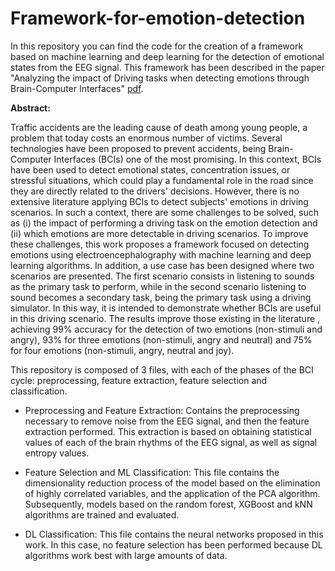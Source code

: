 # Framework-for-emotion-detection
In this repository you can find the code for the creation of a framework based on machine learning and deep learning for the detection of emotional states from the EEG signal. This framework has been described in the paper "Analyzing the impact of Driving tasks when detecting emotions through Brain-Computer Interfaces" [pdf](https://arxiv.org/abs/2209.00993).

**Abstract:**

Traffic accidents are the leading cause of death among young people, a problem that today costs an enormous number of victims. Several technologies have been proposed to prevent accidents, being Brain-Computer Interfaces (BCIs) one of the most promising. In this context, BCIs have been used to detect emotional states, concentration issues, or stressful situations, which could play a fundamental role in the road since they are directly related to the drivers' decisions. However, there is no extensive literature applying BCIs to detect subjects' emotions in driving scenarios. In such a context, there are some challenges to be solved, such as (i) the impact of performing a driving task on the emotion detection and (ii) which emotions are more detectable in driving scenarios. To improve these challenges, this work proposes a framework focused on detecting emotions using electroencephalography with machine learning and deep learning algorithms. In addition, a use case has been designed where two scenarios are presented. The first scenario consists in listening to sounds as the primary task to perform, while in the second scenario listening to sound becomes a secondary task, being the primary task using a driving simulator. In this way, it is intended to demonstrate whether BCIs are useful in this driving scenario. The results improve those existing in the literature , achieving 99% accuracy for the detection of two emotions (non-stimuli and angry), 93% for three emotions (non-stimuli, angry and neutral) and 75% for four emotions (non-stimuli, angry, neutral and joy).

This repository is composed of 3 files, with each of the phases of the BCI cycle: preprocessing, feature extraction, feature selection and classification. 

* Preprocessing and Feature Extraction: Contains the preprocessing necessary to remove noise from the EEG signal, and then the feature extraction performed. This extraction is based on obtaining statistical values of each of the brain rhythms of the EEG signal, as well as signal entropy values. 

* Feature Selection and ML Classification: This file contains the dimensionality reduction process of the model based on the elimination of highly correlated variables, and the application of the PCA algorithm. Subsequently, models based on the random forest, XGBoost and kNN algorithms are trained and evaluated.

* DL Classification: This file contains the neural networks proposed in this work. In this case, no feature selection has been performed because DL algorithms work best with large amounts of data.
